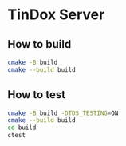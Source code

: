 # TinDox Server

## How to build

```bash
cmake -B build
cmake --build build
```

## How to test

```bash
cmake -B build -DTDS_TESTING=ON
cmake --build build
cd build
ctest
```
